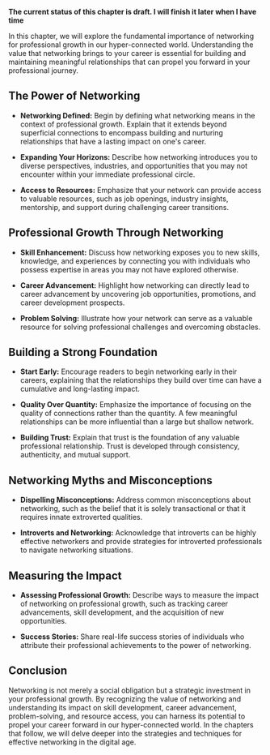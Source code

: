 **The current status of this chapter is draft. I will finish it later when I have time**

In this chapter, we will explore the fundamental importance of networking for professional growth in our hyper-connected world. Understanding the value that networking brings to your career is essential for building and maintaining meaningful relationships that can propel you forward in your professional journey.

**The Power of Networking**
---------------------------

* **Networking Defined:** Begin by defining what networking means in the context of professional growth. Explain that it extends beyond superficial connections to encompass building and nurturing relationships that have a lasting impact on one's career.

* **Expanding Your Horizons:** Describe how networking introduces you to diverse perspectives, industries, and opportunities that you may not encounter within your immediate professional circle.

* **Access to Resources:** Emphasize that your network can provide access to valuable resources, such as job openings, industry insights, mentorship, and support during challenging career transitions.

**Professional Growth Through Networking**
------------------------------------------

* **Skill Enhancement:** Discuss how networking exposes you to new skills, knowledge, and experiences by connecting you with individuals who possess expertise in areas you may not have explored otherwise.

* **Career Advancement:** Highlight how networking can directly lead to career advancement by uncovering job opportunities, promotions, and career development prospects.

* **Problem Solving:** Illustrate how your network can serve as a valuable resource for solving professional challenges and overcoming obstacles.

**Building a Strong Foundation**
--------------------------------

* **Start Early:** Encourage readers to begin networking early in their careers, explaining that the relationships they build over time can have a cumulative and long-lasting impact.

* **Quality Over Quantity:** Emphasize the importance of focusing on the quality of connections rather than the quantity. A few meaningful relationships can be more influential than a large but shallow network.

* **Building Trust:** Explain that trust is the foundation of any valuable professional relationship. Trust is developed through consistency, authenticity, and mutual support.

**Networking Myths and Misconceptions**
---------------------------------------

* **Dispelling Misconceptions:** Address common misconceptions about networking, such as the belief that it is solely transactional or that it requires innate extroverted qualities.

* **Introverts and Networking:** Acknowledge that introverts can be highly effective networkers and provide strategies for introverted professionals to navigate networking situations.

**Measuring the Impact**
------------------------

* **Assessing Professional Growth:** Describe ways to measure the impact of networking on professional growth, such as tracking career advancements, skill development, and the acquisition of new opportunities.

* **Success Stories:** Share real-life success stories of individuals who attribute their professional achievements to the power of networking.

**Conclusion**
--------------

Networking is not merely a social obligation but a strategic investment in your professional growth. By recognizing the value of networking and understanding its impact on skill development, career advancement, problem-solving, and resource access, you can harness its potential to propel your career forward in our hyper-connected world. In the chapters that follow, we will delve deeper into the strategies and techniques for effective networking in the digital age.
